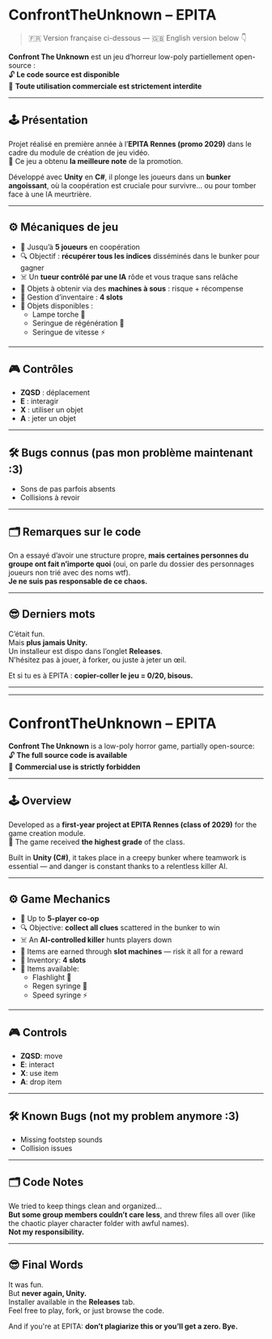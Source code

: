 # ConfrontTheUnknown – EPITA

> 🇫🇷 Version française ci-dessous — 🇬🇧 English version below 👇

**Confront The Unknown** est un jeu d’horreur low-poly partiellement open-source :  
🔓 **Le code source est disponible**  
🚫 **Toute utilisation commerciale est strictement interdite**

---

## 🕹️ Présentation

Projet réalisé en première année à l’**EPITA Rennes (promo 2029)** dans le cadre du module de création de jeu vidéo.  
🎉 Ce jeu a obtenu **la meilleure note** de la promotion.

Développé avec **Unity** en **C#**, il plonge les joueurs dans un **bunker angoissant**, où la coopération est cruciale pour survivre… ou pour tomber face à une IA meurtrière.

---

## ⚙️ Mécaniques de jeu

- 👥 Jusqu’à **5 joueurs** en coopération
- 🔍 Objectif : **récupérer tous les indices** disséminés dans le bunker pour gagner
- ☠️ Un **tueur contrôlé par une IA** rôde et vous traque sans relâche
- 🎰 Objets à obtenir via des **machines à sous** : risque + récompense
- 🧠 Gestion d’inventaire : **4 slots**
- 🧰 Objets disponibles :
  - Lampe torche 🔦
  - Seringue de régénération 💉
  - Seringue de vitesse ⚡

---

## 🎮 Contrôles

- **ZQSD** : déplacement  
- **E** : interagir  
- **X** : utiliser un objet  
- **A** : jeter un objet  

---

## 🛠️ Bugs connus (pas mon problème maintenant :3)

- Sons de pas parfois absents
- Collisions à revoir

---

## 🗂️ Remarques sur le code

On a essayé d’avoir une structure propre, **mais certaines personnes du groupe ont fait n’importe quoi** (oui, on parle du dossier des personnages joueurs non trié avec des noms wtf).  
**Je ne suis pas responsable de ce chaos.**

---

## 😎 Derniers mots

C’était fun.  
Mais **plus jamais Unity.**  
Un installeur est dispo dans l’onglet **Releases**.  
N'hésitez pas à jouer, à forker, ou juste à jeter un œil.

Et si tu es à EPITA : **copier-coller le jeu = 0/20, bisous.**

---

---

# ConfrontTheUnknown – EPITA

**Confront The Unknown** is a low-poly horror game, partially open-source:  
🔓 **The full source code is available**  
🚫 **Commercial use is strictly forbidden**

---

## 🕹️ Overview

Developed as a **first-year project at EPITA Rennes (class of 2029)** for the game creation module.  
🎉 The game received **the highest grade** of the class.

Built in **Unity (C#)**, it takes place in a creepy bunker where teamwork is essential — and danger is constant thanks to a relentless killer AI.

---

## ⚙️ Game Mechanics

- 👥 Up to **5-player co-op**
- 🔍 Objective: **collect all clues** scattered in the bunker to win
- ☠️ An **AI-controlled killer** hunts players down
- 🎰 Items are earned through **slot machines** — risk it all for a reward
- 🧠 Inventory: **4 slots**
- 🧰 Items available:
  - Flashlight 🔦
  - Regen syringe 💉
  - Speed syringe ⚡

---

## 🎮 Controls

- **ZQSD**: move  
- **E**: interact  
- **X**: use item  
- **A**: drop item  

---

## 🛠️ Known Bugs (not my problem anymore :3)

- Missing footstep sounds
- Collision issues

---

## 🗂️ Code Notes

We tried to keep things clean and organized...  
**But some group members couldn’t care less**, and threw files all over (like the chaotic player character folder with awful names).  
**Not my responsibility.**

---

## 😎 Final Words

It was fun.  
But **never again, Unity.**  
Installer available in the **Releases** tab.  
Feel free to play, fork, or just browse the code.

And if you're at EPITA: **don’t plagiarize this or you’ll get a zero. Bye.**

